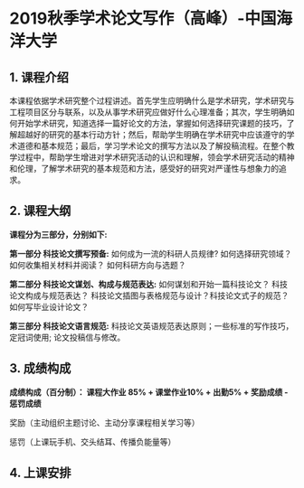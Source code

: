 # 2019秋季学术论文写作（高峰）-中国海洋大学



## 1. 课程介绍

本课程依据学术研究整个过程讲述。首先学生应明确什么是学术研究，学术研究与工程项目区分与联系，以及从事学术研究应做好什么心理准备；其次，学生明确如何开始学术研究，知道选择一篇好论文的方法，掌握如何选择研究课题的技巧，了解超越好的研究的基本行动方针；然后，帮助学生明确在学术研究中应该遵守的学术道德和基本规范；最后，学习学术论文的撰写方法以及了解投稿流程。在整个教学过程中，帮助学生增进对学术研究活动的认识和理解，领会学术研究活动的精神和伦理，了解学术研究的基本规范和方法，感受好的研究对严谨性与想象力的追求。

## 2. 课程大纲

**课程分为三部分，分别如下:**

**第一部分 科技论文撰写预备:** 如何成为一流的科研人员规律? 如何选择研究领域？如何收集相关材料并阅读？ 如何科研方向与选题？

**第二部分 科技论文谋划、构成与规范表达:** 如何谋划和开始一篇科技论文？ 科技论文构成与规范表达？ 科技论文插图与表格规范与设计？科技论文式子的规范？如何写毕业设计论文？

**第三部分 科技论文语言规范:** 科技论文英语规范表达原则；一些标准的写作技巧，定冠词使用; 论文投稿信与修改。



## 3. 成绩构成

**成绩构成（百分制）： 课程大作业 85% + 课堂作业10% + 出勤5% + 奖励成绩 - 惩罚成绩**

奖励（主动组织主题讨论、主动分享课程相关学习等）

惩罚（上课玩手机、交头结耳、传播负能量等）



## 4. 上课安排



